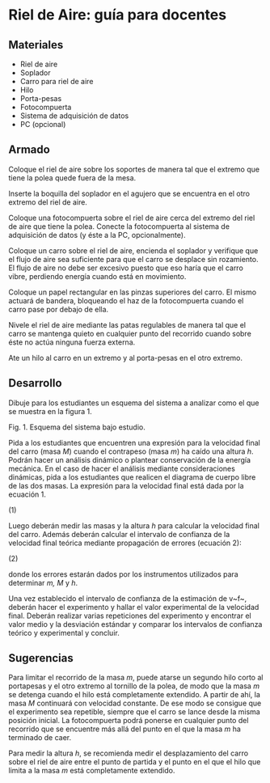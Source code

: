 # Riel de Aire: guía para docentes

## Materiales

-   Riel de aire
-   Soplador
-   Carro para riel de aire
-   Hilo
-   Porta-pesas
-   Fotocompuerta
-   Sistema de adquisición de datos
-   PC (opcional)

## Armado

Coloque el riel de aire sobre los soportes de manera tal que el extremo
que tiene la polea quede fuera de la mesa.

Inserte la boquilla del soplador en el agujero que se encuentra en el
otro extremo del riel de aire.

Coloque una fotocompuerta sobre el riel de aire cerca del extremo del
riel de aire que tiene la polea. Conecte la fotocompuerta al sistema de
adquisición de datos (y éste a la PC, opcionalmente).

Coloque un carro sobre el riel de aire, encienda el soplador y verifique
que el flujo de aire sea suficiente para que el carro se desplace sin
rozamiento. El flujo de aire no debe ser excesivo puesto que eso haría
que el carro vibre, perdiendo energía cuando está en movimiento.

Coloque un papel rectangular en las pinzas superiores del carro. El
mismo actuará de bandera, bloqueando el haz de la fotocompuerta cuando
el carro pase por debajo de ella.

Nivele el riel de aire mediante las patas regulables de manera tal que
el carro se mantenga quieto en cualquier punto del recorrido cuando
sobre éste no actúa ninguna fuerza externa.

Ate un hilo al carro en un extremo y al porta-pesas en el otro extremo.

## Desarrollo

Dibuje para los estudiantes un esquema del sistema a analizar como el
que se muestra en la figura 1.

Fig. 1. Esquema del sistema bajo estudio.

Pida a los estudiantes que encuentren una expresión para la velocidad
final del carro (masa *M*) cuando el contrapeso (masa *m*) ha caído una
altura *h*. Podrán hacer un análisis dinámico o plantear conservación de
la energía mecánica. En el caso de hacer el análisis mediante
consideraciones dinámicas, pida a los estudiantes que realicen el
diagrama de cuerpo libre de las dos masas. La expresión para la
velocidad final está dada por la ecuación 1.

(1)

Luego deberán medir las masas y la altura *h* para calcular la velocidad
final del carro. Además deberán calcular el intervalo de confianza de la
velocidad final teórica mediante propagación de errores (ecuación 2):

 (2)

donde los errores estarán dados por los instrumentos utilizados para
determinar *m, M* y *h*.

Una vez establecido el intervalo de confianza de la estimación de v~f~,
deberán hacer el experimento y hallar el valor experimental de la
velocidad final. Deberán realizar varias repeticiones del experimento y
encontrar el valor medio y la desviación estándar y comparar los
intervalos de confianza teórico y experimental y concluir.

## Sugerencias

Para limitar el recorrido de la masa *m*, puede atarse un segundo hilo
corto al portapesas y el otro extremo al tornillo de la polea, de modo
que la masa *m* se detenga cuando el hilo está completamente extendido.
A partir de ahí, la masa *M* continuará con velocidad constante. De ese
modo se consigue que el experimento sea repetible, siempre que el carro
se lance desde la misma posición inicial. La fotocompuerta podrá ponerse
en cualquier punto del recorrido que se encuentre más allá del punto en
el que la masa *m* ha terminado de caer.

Para medir la altura *h*, se recomienda medir el desplazamiento del
carro sobre el riel de aire entre el punto de partida y el punto en el
que el hilo que limita a la masa *m* está completamente extendido.
